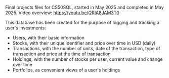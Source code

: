 Final projects files for CS50SQL, started in May 2025 and completed in May 2025.
Video overview: <https://youtu.be/QRIA8JAM3T0>

This database has been created for the purpose of logging and tracking a user's investments:
* Users, with their basic information
* Stocks, with their unique identifier and price over time in USD (daily)
* Transactions, with the number of units, date of the transaction, type of transaction and price at the time of transaction
* Holdings, with the number of stocks per user, current value and change over time
* Portfolios, as convenient views of a user's holdings